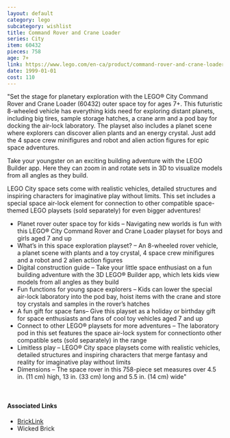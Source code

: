 ```yaml
---
layout: default
category: lego
subcategory: wishlist
title: Command Rover and Crane Loader
series: City
item: 60432
pieces: 758
age: 7+
link: https://www.lego.com/en-ca/product/command-rover-and-crane-loader-60432
date: 1999-01-01
cost: 110
---
```


"Set the stage for planetary exploration with the LEGO® City Command Rover and Crane Loader (60432) outer space toy for ages 7+. This futuristic 8-wheeled vehicle has everything kids need for exploring distant planets, including big tires, sample storage hatches, a crane arm and a pod bay for docking the air-lock laboratory. The playset also includes a planet scene where explorers can discover alien plants and an energy crystal. Just add the 4 space crew minifigures and robot and alien action figures for epic space adventures.

Take your youngster on an exciting building adventure with the LEGO Builder app. Here they can zoom in and rotate sets in 3D to visualize models from all angles as they build.

LEGO City space sets come with realistic vehicles, detailed structures and inspiring characters for imaginative play without limits. This set includes a special space air-lock element for connection to other compatible space-themed LEGO playsets (sold separately) for even bigger adventures!

* Planet rover outer space toy for kids – Navigating new worlds is fun with this LEGO® City Command Rover and Crane Loader playset for boys and girls aged 7 and up
* What’s in this space exploration playset? – An 8-wheeled rover vehicle, a planet scene with plants and a toy crystal, 4 space crew minifigures and a robot and 2 alien action figures
* Digital construction guide – Take your little space enthusiast on a fun building adventure with the 3D LEGO® Builder app, which lets kids view models from all angles as they build
* Fun functions for young space explorers – Kids can lower the special air-lock laboratory into the pod bay, hoist items with the crane and store toy crystals and samples in the rover’s hatches
* A fun gift for space fans– Give this playset as a holiday or birthday gift for space enthusiasts and fans of cool toy vehicles aged 7 and up
* Connect to other LEGO® playsets for more adventures – The laboratory pod in this set features the space air-lock system for connectionto other compatible sets (sold separately) in the range
* Limitless play – LEGO® City space playsets come with realistic vehicles, detailed structures and inspiring characters that merge fantasy and reality for imaginative play without limits
* Dimensions – The space rover in this 758-piece set measures over 4.5 in. (11 cm) high, 13 in. (33 cm) long and 5.5 in. (14 cm) wide"

<br>

#### Associated Links
* [BrickLink](https://www.bricklink.com/v2/catalog/catalogitem.page?S=60432)
* Wicked Brick
